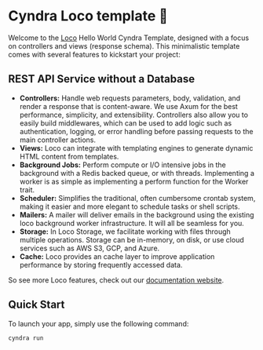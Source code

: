 # Cyndra Loco template :train:

Welcome to the [Loco](https://loco.rs) Hello World Cyndra Template, designed with a focus on controllers and views (response schema). This minimalistic template comes with several features to kickstart your project:

## REST API Service without a Database

* **Controllers:** Handle web requests parameters, body, validation, and render a response that is content-aware. We use Axum for the best performance, simplicity, and extensibility. Controllers also allow you to easily build middlewares, which can be used to add logic such as authentication, logging, or error handling before passing requests to the main controller actions.
* **Views:** Loco can integrate with templating engines to generate dynamic HTML content from templates.
* **Background Jobs:** Perform compute or I/O intensive jobs in the background with a Redis backed queue, or with threads. Implementing a worker is as simple as implementing a perform function for the Worker trait.
* **Scheduler:** Simplifies the traditional, often cumbersome crontab system, making it easier and more elegant to schedule tasks or shell scripts.
* **Mailers:** A mailer will deliver emails in the background using the existing loco background worker infrastructure. It will all be seamless for you.
* **Storage:** In Loco Storage, we facilitate working with files through multiple operations. Storage can be in-memory, on disk, or use cloud services such as AWS S3, GCP, and Azure.
* **Cache:** Loco provides an cache layer to improve application performance by storing frequently accessed data.

So see more Loco features, check out our [documentation website](https://loco.rs/docs/getting-started/tour/).

## Quick Start

To launch your app, simply use the following command:

```sh
cyndra run
```
